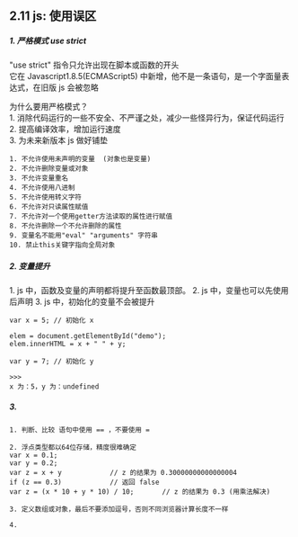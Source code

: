 ## 2.11 js: 使用误区

##### 1. 严格模式 use strict

"use strict" 指令只允许出现在脚本或函数的开头  
它在 Javascript1.8.5(ECMAScript5) 中新增，他不是一条语句，是一个字面量表达式，在旧版 js 会被忽略

为什么要用严格模式？  
1\. 消除代码运行的一些不安全、不严谨之处，减少一些怪异行为，保证代码运行  
2\. 提高编译效率，增加运行速度  
3\. 为未来新版本 js 做好铺垫

```
1. 不允许使用未声明的变量  (对象也是变量)
2. 不允许删除变量或对象
3. 不允许变量重名
4. 不允许使用八进制
5. 不允许使用转义字符
6. 不允许对只读属性赋值
7. 不允许对一个使用getter方法读取的属性进行赋值
8. 不允许删除一个不允许删除的属性
9. 变量名不能用"eval" "arguments" 字符串
10. 禁止this关键字指向全局对象

```

##### 2. 变量提升

1\. js 中，函数及变量的声明都将提升至函数最顶部。
2\. js 中，变量也可以先使用后声明
3\. js 中，初始化的变量不会被提升

```
var x = 5; // 初始化 x

elem = document.getElementById("demo");
elem.innerHTML = x + " " + y;

var y = 7; // 初始化 y

>>>
x 为：5，y 为：undefined
```

##### 3.

```
1. 判断、比较 语句中使用 == ，不要使用 =

2. 浮点类型都以64位存储，精度很难确定
var x = 0.1;
var y = 0.2;
var z = x + y            // z 的结果为 0.30000000000000004
if (z == 0.3)            // 返回 false
var z = (x * 10 + y * 10) / 10;       // z 的结果为 0.3 (用乘法解决)

3. 定义数组或对象，最后不要添加逗号，否则不同浏览器计算长度不一样

4.


```
